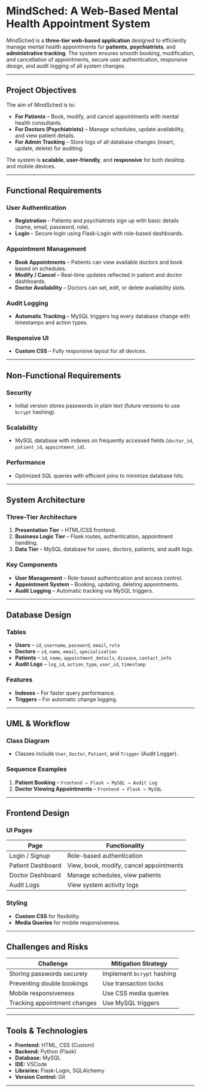 # MindSched: A Web-Based Mental Health Appointment System

MindSched is a **three-tier web-based application** designed to efficiently manage mental health appointments for **patients**, **psychiatrists**, and **administrative tracking**. The system ensures smooth booking, modification, and cancellation of appointments, secure user authentication, responsive design, and audit logging of all system changes.

---

##  Project Objectives
The aim of MindSched is to:
- **For Patients** – Book, modify, and cancel appointments with mental health consultants.
- **For Doctors (Psychiatrists)** – Manage schedules, update availability, and view patient details.
- **For Admin Tracking** – Store logs of all database changes (insert, update, delete) for auditing.

The system is **scalable**, **user-friendly**, and **responsive** for both desktop and mobile devices.

---

##  Functional Requirements

### User Authentication
- **Registration** – Patients and psychiatrists sign up with basic details (name, email, password, role).
- **Login** – Secure login using Flask-Login with role-based dashboards.

### Appointment Management
- **Book Appointments** – Patients can view available doctors and book based on schedules.
- **Modify / Cancel** – Real-time updates reflected in patient and doctor dashboards.
- **Doctor Availability** – Doctors can set, edit, or delete availability slots.

### Audit Logging
- **Automatic Tracking** – MySQL triggers log every database change with timestamps and action types.

### Responsive UI
- **Custom CSS** – Fully responsive layout for all devices.

---

## Non-Functional Requirements

### Security
- Initial version stores passwords in plain text (future versions to use `bcrypt` hashing).

### Scalability
- MySQL database with indexes on frequently accessed fields (`doctor_id`, `patient_id`, `appointment_id`).

### Performance
- Optimized SQL queries with efficient joins to minimize database hits.

---

##  System Architecture

### Three-Tier Architecture
1. **Presentation Tier** – HTML/CSS frontend.
2. **Business Logic Tier** – Flask routes, authentication, appointment handling.
3. **Data Tier** – MySQL database for users, doctors, patients, and audit logs.

### Key Components
- **User Management** – Role-based authentication and access control.
- **Appointment System** – Booking, updating, deleting appointments.
- **Audit Logging** – Automatic tracking via MySQL triggers.

---

##  Database Design

### Tables
- **Users** – `id`, `username`, `password`, `email`, `role`
- **Doctors** – `id`, `name`, `email`, `specialization`
- **Patients** – `id`, `name`, `appointment_details`, `disease`, `contact_info`
- **Audit Logs** – `log_id`, `action_type`, `user_id`, `timestamp`

### Features
- **Indexes** – For faster query performance.
- **Triggers** – For automatic change logging.

---

##  UML & Workflow

### Class Diagram
- Classes include `User`, `Doctor`, `Patient`, and `Trigger` (Audit Logger).

### Sequence Examples
1. **Patient Booking** – `Frontend → Flask → MySQL → Audit Log`
2. **Doctor Viewing Appointments** – `Frontend → Flask → MySQL`

---

##  Frontend Design

### UI Pages
| Page              | Functionality |
|-------------------|---------------|
| Login / Signup    | Role-based authentication |
| Patient Dashboard | View, book, modify, cancel appointments |
| Doctor Dashboard  | Manage schedules, view patients |
| Audit Logs        | View system activity logs |

### Styling
- **Custom CSS** for flexibility.
- **Media Queries** for mobile responsiveness.

---

##  Challenges and Risks

| Challenge                          | Mitigation Strategy |
|------------------------------------|---------------------|
| Storing passwords securely         | Implement `bcrypt` hashing |
| Preventing double bookings         | Use transaction locks |
| Mobile responsiveness              | Use CSS media queries |
| Tracking appointment changes       | Use MySQL triggers |

---

##  Tools & Technologies

- **Frontend:** HTML, CSS (Custom)
- **Backend:** Python (Flask)
- **Database:** MySQL
- **IDE:** VSCode
- **Libraries:** Flask-Login, SQLAlchemy
- **Version Control:** Git

---


